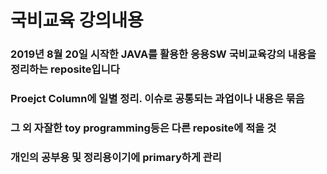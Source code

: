 # 국비교육 강의내용 

### 2019년 8월 20일 시작한 JAVA를 활용한 응용SW 국비교육강의 내용을 정리하는 reposite입니다
### Proejct Column에 일별 정리. 이슈로 공통되는 과업이나 내용은 묶음
### 그 외 자잘한 toy programming등은 다른 reposite에 적을 것
### 개인의 공부용 및 정리용이기에 primary하게 관리
